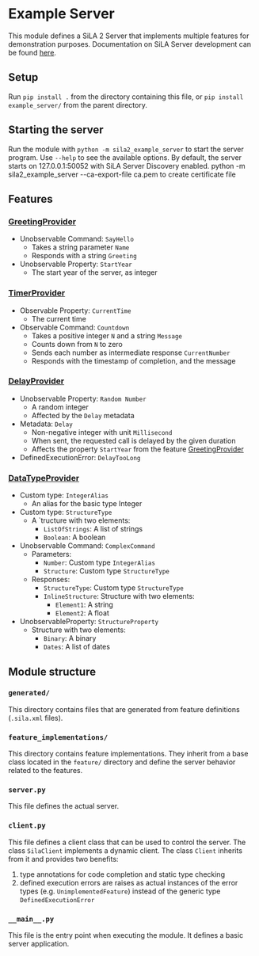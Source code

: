 # Example Server

This module defines a SiLA 2 Server that implements multiple features for demonstration purposes. Documentation on SiLA Server development can be found [here](https://sila2.gitlab.io/sila_python/content/server/index.html).

## Setup

Run `pip install .` from the directory containing this file, or `pip install example_server/` from the parent directory.

## Starting the server

Run the module with `python -m sila2_example_server` to start the server program. Use `--help` to see the available options.
By default, the server starts on 127.0.0.1:50052 with SiLA Server Discovery enabled.
python -m sila2_example_server --ca-export-file ca.pem to create certificate file

## Features

### [GreetingProvider](sila2_example_server/features/greetingprovider/GreetingProvider.sila.xml)

- Unobservable Command: `SayHello`
  - Takes a string parameter `Name`
  - Responds with a string `Greeting`
- Unobservable Property: `StartYear`
  - The start year of the server, as integer

### [TimerProvider](sila2_example_server/features/timerprovider/TimerProvider.sila.xml)

- Observable Property: `CurrentTime`
  - The current time
- Observable Command: `Countdown`
  - Takes a positive integer `N` and a string `Message`
  - Counts down from `N` to zero
  - Sends each number as intermediate response `CurrentNumber`
  - Responds with the timestamp of completion, and the message

### [DelayProvider](sila2_example_server/features/delayprovider/DelayProvider.sila.xml)

- Unobservable Property: `Random Number`
  - A random integer
  - Affected by the `Delay` metadata
- Metadata: `Delay`
  - Non-negative integer with unit `Millisecond`
  - When sent, the requested call is delayed by the given duration
  - Affects the property `StartYear` from the feature [GreetingProvider](#GreetingProvider)
- DefinedExecutionError: `DelayTooLong`

### [DataTypeProvider](sila2_example_server/features/datatypeprovider/DataTypeProvider.sila.xml)

- Custom type: `IntegerAlias`
  - An alias for the basic type Integer
- Custom type: `StructureType`
  - A `tructure with two elements:
    - `ListOfStrings`: A list of strings
    - `Boolean`: A boolean
- Unobservable Command: `ComplexCommand`
  - Parameters:
    - `Number`: Custom type `IntegerAlias`
    - `Structure`: Custom type `StructureType`
  - Responses:
    - `StructureType`: Custom type `StructureType`
    - `InlineStructure`: Structure with two elements:
      - `Element1`: A string
      - `Element2`: A float
- UnobservableProperty: `StructureProperty`
  - Structure with two elements:
    - `Binary`: A binary
    - `Dates`: A list of dates

## Module structure

### `generated/`

This directory contains files that are generated from feature definitions (`.sila.xml` files).

### `feature_implementations/`

This directory contains feature implementations. They inherit from a base class located in the `feature/` directory and
define the server behavior related to the features.

### `server.py`

This file defines the actual server.

### `client.py`

This file defines a client class that can be used to control the server. The class `SilaClient` implements a dynamic
client. The class `Client` inherits from it and provides two benefits:

1. type annotations for code completion and static type checking
2. defined execution errors are raises as actual instances of the error types (e.g. `UnimplementedFeature`) instead of the generic type `DefinedExecutionError`

### `__main__.py`

This file is the entry point when executing the module. It defines a basic server application.
